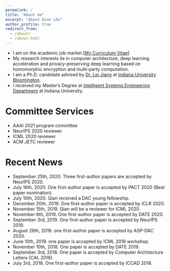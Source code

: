 ```yaml
---
permalink: /
title: "About me"
excerpt: "About Qian LOu"
author_profile: true
redirect_from: 
  - /about/
  - /about.html
---
```


<!--<p align="center">
  <img src="https://qianlou.github.io/files/lq.jpg?raw=true" alt="Photo" style="width: 450px;"/> 
</p>
-->
* I am on the academic job market.[[My Curriculum Vitae](http://qianlou.github.io/files/lq_cv.pdf)] 
* My research interests lie in computer architecture, deep learning acceleration and privacy-preserving deep learning based on homomorphic encryption and multi-party computation.
* I am a Ph.D. candidate advised by [Dr. Lei Jiang](http://homes.sice.indiana.edu/jiang60/) at [Indiana University Bloomington](https://www.indiana.edu/).
* I received my Master’s Degree at [Intelligent Systems Engineering Department](https://engineering.indiana.edu/) at Indiana University.
<!--* I received my Bachelor’s Degree at [Computer Science department](http://www.cs.en.qd.sdu.edu.cn/) at Shandong University. -->

# Committee Services
* AAAI 2021 program committee
* NeurIPS 2020 reviewer
* ICML 2020 reviewer
* ACM JETC reviewer 
<!--* IEEE ASPDAC 2018 sub-reviewer-->

# Recent News
* September 25th, 2020. Three first-author papers are accepted by NeurIPS 2020.
* July 16th, 2020. One first-author paper is accepted by PACT 2020 (Best paper nomination).
* July 10th, 2020. Qian received a DAC young fellowship.
* December 20th, 2019. One first-author paper is accepted by ICLR 2020.
* November 15th, 2019. Qian will be a reviewer for ICML 2020. 
* November 6th, 2019. One first-author paper is accepted by DATE 2020.
* September 3rd, 2019. One first-author paper is accepted by NeurIPS 2019.
* August 26th, 2019. one first-author paper is accepted by ASP-DAC 2020.
* June 10th, 2019. one paper is accepted by ICML 2019 workshop.
* November 10th, 2018. One paper is accepted by DATE 2019.
* September 3rd, 2018. One paper is accepted by Computer Architecture Letters (CAL 2018).
* July 3rd, 2018. One first-author paper is accepted by ICCAD 2018.

<script type="text/javascript" id="clustrmaps" src="//clustrmaps.com/map_v2.js?d=0sco_afb6dVBwoUaYvOYpq3TxollRIwN8700ZL1ejvc&cl=ffffff&w=a"></script>

